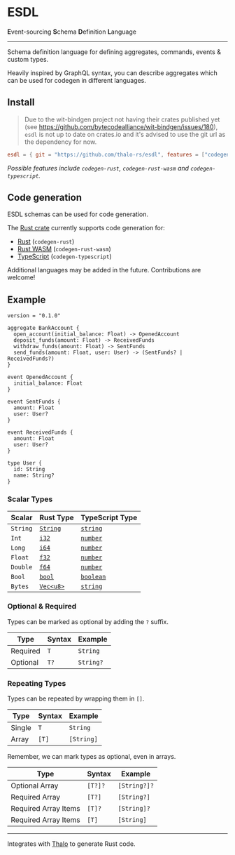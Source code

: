 # ESDL

**E**vent-sourcing **S**chema **D**efinition **L**anguage

---

Schema definition language for defining aggregates, commands, events & custom types.

Heavily inspired by GraphQL syntax, you can describe aggregates which can be used for codegen in different languages.

## Install

> Due to the wit-bindgen project not having their crates published yet (see https://github.com/bytecodealliance/wit-bindgen/issues/180),
> `esdl` is not up to date on crates.io and it's advised to use the git url as the dependency for now.

```toml
esdl = { git = "https://github.com/thalo-rs/esdl", features = ["codegen-rust"] }
```

_Possible features include `codegen-rust`, `codegen-rust-wasm` and `codegen-typescript`._

## Code generation

ESDL schemas can be used for code generation.

The [Rust crate](https://crates.io/crates/esdl) currently supports code generation for:

- [Rust](https://docs.rs/esdl/latest/esdl/codegen/rust/struct.RustCompiler.html) (`codegen-rust`)
- [Rust WASM](https://docs.rs/esdl/latest/esdl/codegen/rust/wasm/struct.RustWasmCompiler.html) (`codegen-rust-wasm`)
- [TypeScript](https://docs.rs/esdl/latest/esdl/codegen/typescript/struct.TypeScriptCompiler.html) (`codegen-typescript`)

Additional languages may be added in the future. Contributions are welcome!

## Example

```
version = "0.1.0"

aggregate BankAccount {
  open_account(initial_balance: Float) -> OpenedAccount
  deposit_funds(amount: Float) -> ReceivedFunds
  withdraw_funds(amount: Float) -> SentFunds
  send_funds(amount: Float, user: User) -> (SentFunds? | ReceivedFunds?)
}

event OpenedAccount {
  initial_balance: Float
}

event SentFunds {
  amount: Float
  user: User?
}

event ReceivedFunds {
  amount: Float
  user: User?
}

type User {
  id: String
  name: String?
}
```

### Scalar Types

| Scalar   | Rust Type   | TypeScript Type |
| -------- | ----------- | --------------- |
| `String` | [`String`]  | [`string`][ts]  |
| `Int`    | [`i32`]     | [`number`][ts]  |
| `Long`   | [`i64`]     | [`number`][ts]  |
| `Float`  | [`f32`]     | [`number`][ts]  |
| `Double` | [`f64`]     | [`number`][ts]  |
| `Bool`   | [`bool`]    | [`boolean`][ts] |
| `Bytes`  | [`Vec<u8>`] | [`string`][ts]  |

[`string`]: https://doc.rust-lang.org/stable/std/string/struct.String.html
[`i32`]: https://doc.rust-lang.org/stable/std/primitive.i32.html
[`i64`]: https://doc.rust-lang.org/stable/std/primitive.i64.html
[`f32`]: https://doc.rust-lang.org/stable/std/primitive.f32.html
[`f64`]: https://doc.rust-lang.org/stable/std/primitive.f64.html
[`bool`]: https://doc.rust-lang.org/stable/std/primitive.bool.html
[`vec<u8>`]: https://doc.rust-lang.org/stable/std/vec/struct.Vec.html
[ts]: https://www.typescriptlang.org/docs/handbook/2/everyday-types.html#the-primitives-string-number-and-boolean

### Optional & Required

Types can be marked as optional by adding the `?` suffix.

| Type     | Syntax | Example   |
| -------- | ------ | --------- |
| Required | `T`    | `String`  |
| Optional | `T?`   | `String?` |

### Repeating Types

Types can be repeated by wrapping them in `[]`.

| Type   | Syntax | Example    |
| ------ | ------ | ---------- |
| Single | `T`    | `String`   |
| Array  | `[T]`  | `[String]` |

Remember, we can mark types as optional, even in arrays.

| Type                 | Syntax  | Example      |
| -------------------- | ------- | ------------ |
| Optional Array       | `[T?]?` | `[String?]?` |
| Required Array       | `[T?]`  | `[String?]`  |
| Required Array Items | `[T]?`  | `[String]?`  |
| Required Array Items | `[T]`   | `[String]`   |

---

Integrates with [Thalo](https://github.com/thalo-rs/thalo) to generate Rust code.
